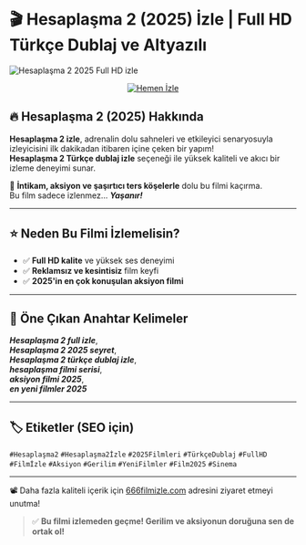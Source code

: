 # 🎬 **Hesaplaşma 2 (2025) İzle | Full HD Türkçe Dublaj ve Altyazılı**

![Hesaplaşma 2 2025 Full HD izle](https://666filmizle.com/wp-content/uploads/2025/06/movie/cover/Hesaplasma-2-2025-2025-izle-737x415.jpg)

<p align="center">
  <a href="https://666filmizle.com/film/hesaplasma-2-2025-izle-a1/" target="_blank">
    <img src="https://img.shields.io/badge/🎬%20FİLMİ%20HEMEN%20İZLE-%20TIKLA!-%23e50914?style=for-the-badge&logo=netflix&logoColor=white" alt="Hemen İzle">
  </a>
</p>

## 🔥 **Hesaplaşma 2 (2025)** Hakkında

**Hesaplaşma 2 izle**, adrenalin dolu sahneleri ve etkileyici senaryosuyla izleyicisini ilk dakikadan itibaren içine çeken bir yapım!  
**Hesaplaşma 2 Türkçe dublaj izle** seçeneği ile yüksek kaliteli ve akıcı bir izleme deneyimi sunar.

🎯 **İntikam, aksiyon ve şaşırtıcı ters köşelerle** dolu bu filmi kaçırma.  
Bu film sadece izlenmez... **_Yaşanır!_**

---

## ⭐ Neden Bu Filmi İzlemelisin?

- ✅ **Full HD kalite** ve yüksek ses deneyimi  
- ✅ **Reklamsız ve kesintisiz** film keyfi  
- ✅ **2025'in en çok konuşulan aksiyon filmi**

---

## 🎯 Öne Çıkan Anahtar Kelimeler

**_Hesaplaşma 2 full izle_**,  
**_Hesaplaşma 2 2025 seyret_**,  
**_Hesaplaşma 2 türkçe dublaj izle_**,  
**_hesaplaşma filmi serisi_**,  
**_aksiyon filmi 2025_**,  
**_en yeni filmler 2025_**

---

## 🏷️ Etiketler (SEO için)

`#Hesaplaşma2` `#Hesaplaşma2İzle` `#2025Filmleri` `#TürkçeDublaj` `#FullHD` `#Filmİzle` `#Aksiyon` `#Gerilim` `#YeniFilmler` `#Film2025` `#Sinema`

---

📽️ Daha fazla kaliteli içerik için [666filmizle.com](https://666filmizle.com) adresini ziyaret etmeyi unutma!

> ✅ **Bu filmi izlemeden geçme! Gerilim ve aksiyonun doruğuna sen de ortak ol!**
